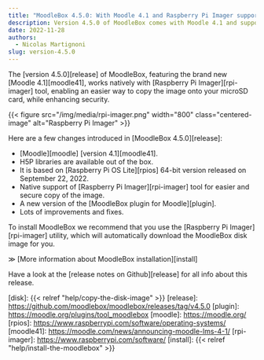 ```yaml
---
title: "MoodleBox 4.5.0: With Moodle 4.1 and Raspberry Pi Imager support"
description: Version 4.5.0 of MoodleBox comes with Moodle 4.1 and supports natively the Raspberry Pi Imager tool.
date: 2022-11-28
authors:
  - Nicolas Martignoni
slug: version-4.5.0
---
```


The [version 4.5.0][release] of MoodleBox, featuring the brand new [Moodle 4.1][moodle41], works natively with [Raspberry Pi Imager][rpi-imager] tool, enabling an easier way to copy the image onto your microSD card, while enhancing security.

{{< figure src="/img/media/rpi-imager.png" width="800" class="centered-image" alt="Raspberry Pi Imager" >}}

Here are a few changes introduced in [MoodleBox 4.5.0][release]:

- [Moodle][moodle] [version 4.1][moodle41].
- H5P libraries are available out of the box.
- It is based on [Raspberry Pi OS Lite][rpios] 64-bit version released on September 22, 2022.
- Native support of [Raspberry Pi Imager][rpi-imager] tool for easier and secure copy of the image.
- A new version of the [MoodleBox plugin for Moodle][plugin].
- Lots of improvements and fixes.

To install MoodleBox we recommend that you use the [Raspberry Pi Imager][rpi-imager] utility, which will automatically download the MoodleBox disk image for you.

&Gt; [More information about MoodleBox installation][install]

Have a look at the [release notes on Github][release] for all info about this release.

[disk]: {{< relref "help/copy-the-disk-image" >}}
[release]: https://github.com/moodlebox/moodlebox/releases/tag/v4.5.0
[plugin]: https://moodle.org/plugins/tool_moodlebox
[moodle]: https://moodle.org/
[rpios]: https://www.raspberrypi.com/software/operating-systems/
[moodle41]: https://moodle.com/news/announcing-moodle-lms-4-1/
[rpi-imager]: https://www.raspberrypi.com/software/
[install]: {{< relref "help/install-the-moodlebox" >}}
